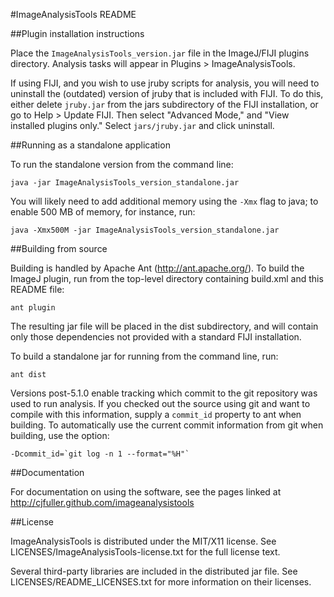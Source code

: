 #ImageAnalysisTools README

##Plugin installation instructions

Place the `ImageAnalysisTools_version.jar` file in the ImageJ/FIJI plugins directory.  Analysis tasks will appear in Plugins > ImageAnalysisTools.

If using FIJI, and you wish to use jruby scripts for analysis, you will need to uninstall the (outdated) version of jruby that is included with FIJI.  To do this, either delete `jruby.jar` from the jars subdirectory of the FIJI installation, or go to Help > Update FIJI.  Then select "Advanced Mode," and "View installed plugins only."  Select `jars/jruby.jar` and click uninstall.

##Running as a standalone application

To run the standalone version from the command line:

`java -jar ImageAnalysisTools_version_standalone.jar`

You will likely need to add additional memory using the `-Xmx` flag to java; to enable 500 MB of memory, for instance, run:

`java -Xmx500M -jar ImageAnalysisTools_version_standalone.jar`

##Building from source

Building is handled by Apache Ant (http://ant.apache.org/).  To build the ImageJ plugin, run from the top-level directory containing build.xml and this README file:

`ant plugin`

The resulting jar file will be placed in the dist subdirectory, and will contain only those dependencies not provided with a standard FIJI installation.

To build a standalone jar for running from the command line, run:

`ant dist`

Versions post-5.1.0 enable tracking which commit to the git repository was used to run analysis.  If you checked out the source using git and want to compile with this information, supply a `commit_id` property to ant when building.  To automatically use the current commit information from git when building, use the option:

    -Dcommit_id=`git log -n 1 --format="%H"`


##Documentation

For documentation on using the software, see the pages linked at http://cjfuller.github.com/imageanalysistools

##License

ImageAnalysisTools is distributed under the MIT/X11 license.  See LICENSES/ImageAnalysisTools-license.txt for the full license text.

Several third-party libraries are included in the distributed jar file.  See LICENSES/README_LICENSES.txt for more information on their licenses.

